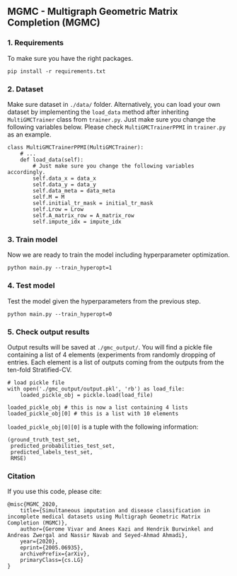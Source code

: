 ## MGMC - Multigraph Geometric Matrix Completion (MGMC)

### 1. Requirements
To make sure you have the right packages.
```
pip install -r requirements.txt
```
### 2. Dataset
Make sure dataset in `./data/` folder. Alternatively, you can load your own 
dataset by implementing the `load_data` method after inheriting 
`MultiGMCTrainer` class from `trainer.py`. Just make sure you change the 
following variables below. Please check `MultiGMCTrainerPPMI` in `trainer.py`
 as an example.
```
class MultiGMCTrainerPPMI(MultiGMCTrainer):
    # ... 
    def load_data(self):
        # Just make sure you change the following variables accordingly.
        self.data_x = data_x
        self.data_y = data_y
        self.data_meta = data_meta
        self.M = M
        self.initial_tr_mask = initial_tr_mask
        self.Lrow = Lrow
        self.A_matrix_row = A_matrix_row
        self.impute_idx = impute_idx
```
### 3. Train model
Now we are ready to train the model including hyperparameter optimization.
```
python main.py --train_hyperopt=1
```

### 4. Test model
Test the model given the hyperparameters from the previous step.
```
python main.py --train_hyperopt=0
```

### 5. Check output results
Output results will be saved at `./gmc_output/`. You will find a pickle file 
containing a list of 4 elements (experiments from randomly dropping of 
entries. Each element is a list of outputs coming from the 
outputs from the ten-fold Stratified-CV.
```
# load pickle file
with open('./gmc_output/output.pkl', 'rb') as load_file:
    loaded_pickle_obj = pickle.load(load_file)

loaded_pickle_obj # this is now a list containing 4 lists
loaded_pickle_obj[0] # this is a list with 10 elements
```

`loaded_pickle_obj[0][0]` is a tuple with the following information:
```
(ground_truth_test_set, 
 predicted_probabilities_test_set, 
 predicted_labels_test_set, 
 RMSE)
 ```
    
### Citation
If you use this code, please cite:
```
@misc{MGMC_2020,
    title={Simultaneous imputation and disease classification in incomplete medical datasets using Multigraph Geometric Matrix Completion (MGMC)},
    author={Gerome Vivar and Anees Kazi and Hendrik Burwinkel and Andreas Zwergal and Nassir Navab and Seyed-Ahmad Ahmadi},
    year={2020},
    eprint={2005.06935},
    archivePrefix={arXiv},
    primaryClass={cs.LG}
}
```